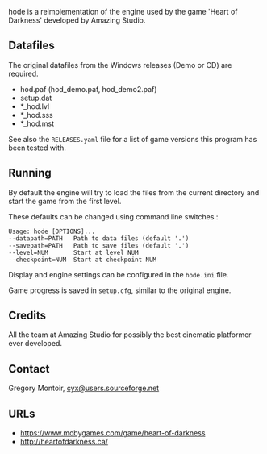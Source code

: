 hode is a reimplementation of the engine used by the game 'Heart of Darkness'
developed by Amazing Studio.

Datafiles
---------
The original datafiles from the Windows releases (Demo or CD) are required.

- hod.paf (hod_demo.paf, hod_demo2.paf)
- setup.dat
- *_hod.lvl
- *_hod.sss
- *_hod.mst

See also the `RELEASES.yaml` file for a list of game versions this program
has been tested with.

Running
-------
By default the engine will try to load the files from the current directory
and start the game from the first level.

These defaults can be changed using command line switches :

    Usage: hode [OPTIONS]...
    --datapath=PATH   Path to data files (default '.')
    --savepath=PATH   Path to save files (default '.')
    --level=NUM       Start at level NUM
    --checkpoint=NUM  Start at checkpoint NUM

Display and engine settings can be configured in the `hode.ini` file.

Game progress is saved in `setup.cfg`, similar to the original engine.

Credits
-------
All the team at Amazing Studio for possibly the best cinematic platformer ever
developed.

Contact
-------
Gregory Montoir, cyx@users.sourceforge.net

URLs
----
- https://www.mobygames.com/game/heart-of-darkness
- http://heartofdarkness.ca/
